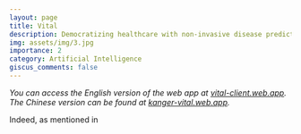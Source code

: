 ```yaml
---
layout: page
title: Vital
description: Democratizing healthcare with non-invasive disease prediction.
img: assets/img/3.jpg
importance: 2
category: Artificial Intelligence
giscus_comments: false
---
```

*You can access the English version of the web app at [vital-client.web.app](vital-client.web.app).* *The Chinese version can be found at [kanger-vital.web.app](vital-ai.web.app).*

Indeed, as mentioned in 